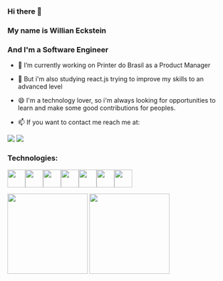 ### Hi there 👋

### My name is Willian Eckstein

### And I'm a Software Engineer

- 🔭 I’m currently working on Printer do Brasil as a Product Manager 

- 🌱 But i'm also studying react.js trying to improve my skills to an advanced level

- 😄 I'm a technology lover, so i'm always looking for opportunities to learn and make some good contributions for peoples.

- 📫 If you want to contact me reach me at:

<a href="https://www.linkedin.com/in/willianeckstein" target="_blank"><img src="https://img.shields.io/badge/-LinkedIn-%230077B5?style=for-the-badge&logo=linkedin&logoColor=white" target="_blank"></a>
<a href = "mailto:willianeckstein1@gmail.com"><img src="https://img.shields.io/badge/Gmail-D14836?style=for-the-badge&logo=gmail&logoColor=white" target="_blank"></a>

### Technologies:

<img src="https://cdn.jsdelivr.net/gh/devicons/devicon/icons/html5/html5-original.svg" width="40" height="40"/><img src="https://cdn.jsdelivr.net/gh/devicons/devicon/icons/css3/css3-original.svg" width="40" height="40"/><img src="https://cdn.jsdelivr.net/gh/devicons/devicon/icons/javascript/javascript-original.svg" width="40" height="40"/><img src="https://cdn.jsdelivr.net/gh/devicons/devicon/icons/react/react-original.svg" width="40" height="40"/><img src="https://cdn.jsdelivr.net/gh/devicons/devicon/icons/ruby/ruby-original.svg" width="40" height="40"/><img src="https://cdn.jsdelivr.net/gh/devicons/devicon/icons/git/git-original.svg" width="40" height="40"/><img src="https://cdn.jsdelivr.net/gh/devicons/devicon/icons/docker/docker-original.svg" width="40" height="40"/>

<img height="180em" src="https://github-readme-stats.vercel.app/api/top-langs/?username=willianeckstein&layout=compact&langs_count=7&theme=dracula"/>


<img height="180em" src="https://github-readme-stats.vercel.app/api?username=willianeckstein&show_icons=true&theme=dracula&include_all_commits=true&count_private=true"/>
          
          
          
          
          
          
